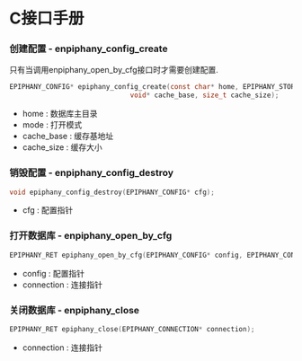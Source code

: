 # C接口手册

### 创建配置 - enpiphany_config_create

只有当调用enpiphany_open_by_cfg接口时才需要创建配置.

```c
EPIPHANY_CONFIG* epiphany_config_create(const char* home, EPIPHANY_STORAGE_MODE mode, 
                              void* cache_base, size_t cache_size);
```
- home : 数据库主目录
- mode : 打开模式
- cache_base : 缓存基地址
- cache_size : 缓存大小

### 销毁配置 - enpiphany_config_destroy

```c
void epiphany_config_destroy(EPIPHANY_CONFIG* cfg);
```
- cfg : 配置指针

### 打开数据库 - enpiphany_open_by_cfg

```c
EPIPHANY_RET epiphany_open_by_cfg(EPIPHANY_CONFIG* config, EPIPHANY_CONNECTION** connection);
```
- config : 配置指针
- connection : 连接指针

### 关闭数据库 - enpiphany_close

```c
EPIPHANY_RET epiphany_close(EPIPHANY_CONNECTION* connection);
```
- connection : 连接指针 

